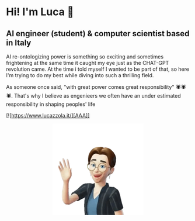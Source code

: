 # Hi! I'm Luca 👋
## AI engineer (student) & computer scientist based in Italy

AI re-ontologizing power is something so exciting and sometimes frightening at the same time it caught my eye just as the CHAT-GPT revolution came. At the time i told myself I wanted to be part of that, so here I'm trying to do my best while diving into such a thrilling field.

As someone once said, "with great power comes great responsibility" 🕷🕷🕷.
That's why I believe as engenieers we often have an under estimated responsibility in shaping peoples' life

[![https://www.lucazzola.it/][AAA]]

<p align="center"><img src="images/avatar-HI.png" width="250"></p>
